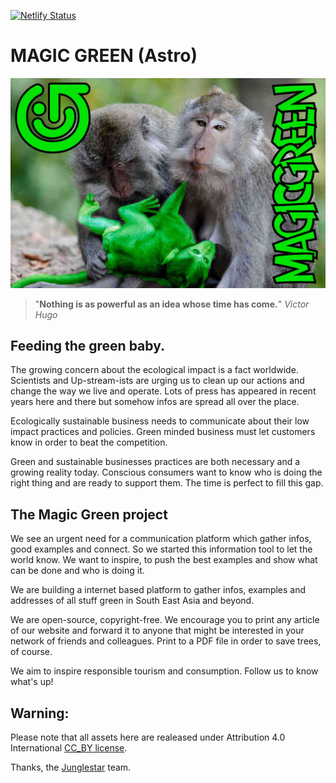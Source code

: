 [![Netlify Status](https://api.netlify.com/api/v1/badges/91072c23-42b0-45bf-ab7a-e7749162b0f5/deploy-status)](https://app.netlify.com/sites/magicgreenastro/deploys)

# MAGIC GREEN (Astro)

[![magic green](./src/assets/p/og_large_image.jpg)](https://m.junglo.dev)

> "**Nothing is as powerful as an idea whose time has come.**" _Victor Hugo_

## Feeding the green baby.

The growing concern about the ecological impact is a fact worldwide. Scientists and Up-stream-ists are urging us to clean up our actions and change the way we live and operate. Lots of press has appeared in recent years here and there but somehow infos are spread all over the place.

Ecologically sustainable business needs to communicate about their low impact practices and policies. Green minded business must let customers know in order to beat the competition.

Green and sustainable businesses practices are both necessary and a growing reality today. Conscious consumers want to know who is doing the right thing and are ready to support them. The time is perfect to fill this gap.

## The Magic Green project

We see an urgent need for a communication platform which gather infos, good examples and connect. So we started this information tool to let the world know. We want to inspire, to push the best examples and show what can be done and who is doing it.

We are building a internet based platform to gather infos, examples and addresses of all stuff green in South East Asia and beyond.

We are open-source, copyright-free. We encourage you to print any article of our website and forward it to anyone that might be interested in your network of friends and colleagues. Print to a PDF file in order to save trees, of course.

We aim to inspire responsible tourism and consumption. Follow us to know what's up!

## Warning:

Please note that all assets here are realeased under Attribution 4.0 International [CC_BY license](https://creativecommons.org/licenses/by/4.0/).

Thanks, the [Junglestar](https://junglestar.org) team.
